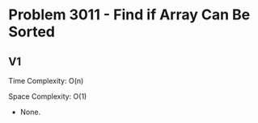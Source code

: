 # Problem 3011 - Find if Array Can Be Sorted

## V1

Time Complexity: O(n)

Space Complexity: O(1)

- None.
